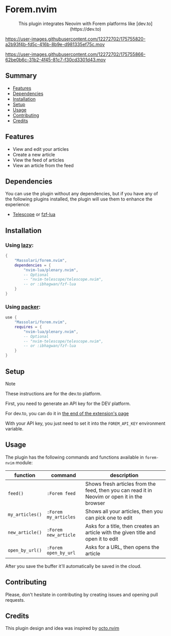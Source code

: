 # Forem.nvim

<p align="center">This plugin integrates Neovim with Forem platforms like [dev.to](https://dev.to)</p>

https://user-images.githubusercontent.com/12272702/175755820-a2b93f4b-fd5c-416b-8b9e-d981335ef75c.mov

https://user-images.githubusercontent.com/12272702/175755866-62be0b6c-31b2-4f45-81c7-f30cd3301d43.mov

## Summary

- [Features](#features)
- [Dependencies](#dependencies)
- [Installation](#installation)
- [Setup](#setup)
- [Usage](#usage)
- [Contributing](#contributing)
- [Credits](#credits)

## Features

- View and edit your articles
- Create a new article
- View the feed of articles
- View an article from the feed

## Dependencies

You can use the plugin without any dependencies, but if you have any of the following plugins installed, the plugin will use them to enhance the experience:

- [Telescope](https://github.com/nvim-telescope/telescope.nvim) or [fzf-lua](https://github.com/ibhagwan/fzf-lua)

## Installation

### Using [lazy](https://github.com/folke/lazy.nvim):

```lua
{
    "Massolari/forem.nvim",
    dependencies = {
        "nvim-lua/plenary.nvim",
        -- Optional
        -- "nvim-telescope/telescope.nvim",
        -- or :ibhagwan/fzf-lua
    }
}
```

### Using [packer](https://github.com/wbthomason/packer.nvim):

```lua
use {
    "Massolari/forem.nvim",
    requires = {
        "nvim-lua/plenary.nvim",
        -- Optional
        -- "nvim-telescope/telescope.nvim",
        -- or :ibhagwan/fzf-lua
    }
}
```

## Setup

> [!NOTE]
> These instructions are for the dev.to platform.

First, you need to generate an API key for the DEV platform.

For dev.to, you can do it in [the end of the extension's page](https://dev.to/settings/extensions)

With your API key, you just need to set it into the `FOREM_API_KEY` environment variable.

## Usage

The plugin has the following commands and functions available in `forem-nvim` module:

| function        | command              | description                                                                                  |
| --------------- | -------------------- | -------------------------------------------------------------------------------------------- |
| `feed()`        | `:Forem feed`        | Shows fresh articles from the feed, then you can read it in Neovim or open it in the browser |
| `my_articles()` | `:Forem my_articles` | Shows all your articles, then you can pick one to edit                                       |
| `new_article()` | `:Forem new_article` | Asks for a title, then creates an article with the given title and open it to edit           |
| `open_by_url()` | `:Forem open_by_url` | Asks for a URL, then opens the article                                                       |

After you save the buffer it'll automatically be saved in the cloud.

## Contributing

Please, don't hesitate in contributing by creating issues and opening pull requests.

## Credits

This plugin design and idea was inspired by [octo.nvim](https://github.com/pwntester/octo.nvim)
